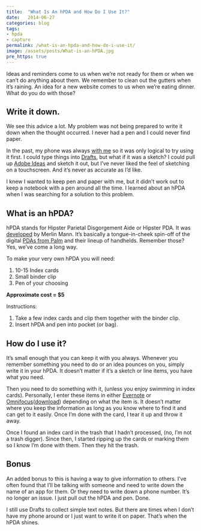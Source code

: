 ```yaml
---
title:  "What Is An hPDA and How Do I Use It?"
date:   2014-06-27
categories: blog
tags:
- hpda
- capture
permalink: /what-is-an-hpda-and-how-do-i-use-it/
image: /assets/posts/What-is-an-hPDA.jpg
pre_https: true
---
```


Ideas and reminders come to us when we’re not ready for them or when we can’t do anything about them. We remember to clean out the gutters when it’s raining. An idea for a new website comes to us when we’re eating dinner. What do you do with those?

<!--more-->

## Write it down.

We see this advice a lot. My problem was not being prepared to write it down when the thought occurred. I never had a pen and I could never find paper.

In the past, my phone was always [with me](http://joebuhlig.com/leaving-phone/) so it was only logical to try using it first. I could type things into [Drafts](https://itunes.apple.com/us/app/drafts-quickly-capture-notes/id502385074?mt=8&uo=4&at=1l3vnyQ), but what if it was a sketch? I could pull up [Adobe Ideas](https://itunes.apple.com/us/app/adobe-ideas/id364617858?mt=8&uo=4&at=1l3vnyQ) and sketch it out, but I’ve never liked the feel of sketching on a touchscreen. And it’s never as accurate as I’d like.

I knew I wanted to keep pen and paper with me, but it didn’t work out to keep a notebook with a pen around all the time. I learned about an hPDA when I was searching for a solution to this problem.

## What is an hPDA?

hPDA stands for Hipster Parietal Disgorgement Aide or Hipster PDA. It was [developed](http://www.43folders.com/2004/09/03/introducing-the-hipster-pda) by Merlin Mann. It’s basically a tongue-in-cheek spin-off of the digital [PDAs from Palm](http://en.wikipedia.org/wiki/Palm_(PDA)) and their lineup of handhelds. Remember those? Yes, we’ve come a long way.

To make your very own hPDA you will need: 

1. 10-15 Index cards 
2. Small binder clip 
3. Pen of your choosing

**Approximate cost = $5**

Instructions: 

1. Take a few index cards and clip them together with the binder clip. 
2. Insert hPDA and pen into pocket (or bag).

## How do I use it?

It’s small enough that you can keep it with you always. Whenever you remember something you need to do or an idea pounces on you, simply write it in your hPDA. It doesn’t matter if it’s a sketch or line items, you have what you need.

Then you need to do something with it, (unless you enjoy swimming in index cards). Personally, I enter these items in either [Evernote](https://www.evernote.com/referral/Registration.action?uid=49404&sig=e2dd914576c3ec9818e0311976a19dc1) or [Omnifocus](https://www.omnigroup.com/omnifocus)([download](https://itunes.apple.com/us/app/omnifocus-2/id867299399?mt=12&uo=4&at=1l3vnyQ)) depending on what the item is. It doesn’t matter where you keep the information as long as you know where to find it and can get to it easily. Once I’m done with the card, I tear it up and throw it away.

Once I found an index card in the trash that I hadn’t processed, (no, I’m not a trash digger). Since then, I started ripping up the cards or marking them so I know I’m done with them. Then they hit the trash.

## Bonus

An added bonus to this is having a way to give information to others. I’ve often found that I’ll be talking with someone and need to write down the name of an app for them. Or they need to write down a phone number. It’s no longer an issue. I just pull out the hPDA and pen. Done.

I still use Drafts to collect simple text notes. But there are times when I don’t have my phone around or I just want to write it on paper. That’s when the hPDA shines.